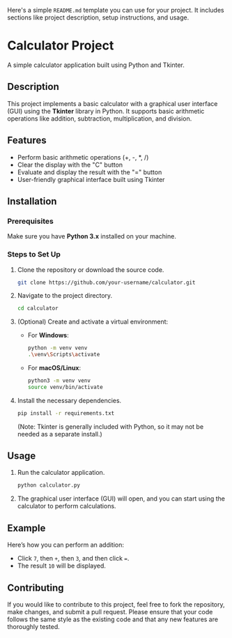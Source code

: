Here's a simple `README.md` template you can use for your project. It includes sections like project description, setup instructions, and usage.


# Calculator Project

A simple calculator application built using Python and Tkinter.

## Description

This project implements a basic calculator with a graphical user interface (GUI) using the **Tkinter** library in Python. It supports basic arithmetic operations like addition, subtraction, multiplication, and division.

## Features

* Perform basic arithmetic operations (+, -, \*, /)
* Clear the display with the "C" button
* Evaluate and display the result with the "=" button
* User-friendly graphical interface built using Tkinter

## Installation

### Prerequisites

Make sure you have **Python 3.x** installed on your machine.

### Steps to Set Up

1. Clone the repository or download the source code.

   ```bash
   git clone https://github.com/your-username/calculator.git
   ```

2. Navigate to the project directory.

   ```bash
   cd calculator
   ```

3. (Optional) Create and activate a virtual environment:

   * For **Windows**:

     ```bash
     python -m venv venv
     .\venv\Scripts\activate
     ```
   * For **macOS/Linux**:

     ```bash
     python3 -m venv venv
     source venv/bin/activate
     ```

4. Install the necessary dependencies.

   ```bash
   pip install -r requirements.txt
   ```

   (Note: Tkinter is generally included with Python, so it may not be needed as a separate install.)

## Usage

1. Run the calculator application.

   ```bash
   python calculator.py
   ```

2. The graphical user interface (GUI) will open, and you can start using the calculator to perform calculations.

## Example

Here’s how you can perform an addition:

* Click `7`, then `+`, then `3`, and then click `=`.
* The result `10` will be displayed.

## Contributing

If you would like to contribute to this project, feel free to fork the repository, make changes, and submit a pull request. Please ensure that your code follows the same style as the existing code and that any new features are thoroughly tested.

